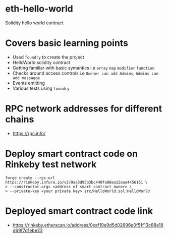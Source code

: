 # eth-hello-world
Solidity hello world contract

# Covers basic learning points
* Used `foundry` to create the project
* HelloWorld solidity contract
* Getting familiar with basic symantics i.e `array` `map` `modifier` `function`
* Checks around access controls i.e `Owener can add Admins`, `Admins can add messagge`
* Events emitting
* Various tests using `foundry`

# RPC network addresses for different chains
* https://rpc.info/

# Deploy smart contract code on Rinkeby test network
```
forge create --rpc-url https://rinkeby.infura.io/v3/9aa3d95b3bc440fa88ea12eaa4456161 \
> --constructor-args <address of smart contract owner> \
> --private-key <your private key> src/HelloWorld.sol:HelloWorld
```

# Deployed smart contract code link
* https://rinkeby.etherscan.io/address/0xaf19e9d5d02696e0f51f13c88e18d69f7d1ebe23